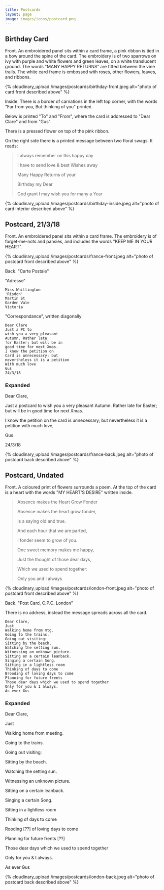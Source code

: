 ```yaml
---
title: Postcards
layout: page
image: images/icons/postcard.png
---
```


## Birthday Card

Front. An embroidered panel sits within a card frame, a pink ribbon is tied in a bow around the spine of the card. The embroidery is of two sparrows on ivy with purple and white flowers and green leaves, on a white translucent ground. The words "MANY HAPPY RETURNS" are fitted between the vine trails. The white card frame is embossed with roses, other flowers, leaves, and ribbons. 

{% cloudinary_upload /images/postcards/birthday-front.jpeg alt="photo of card front described above" %}

Inside. There is a border of carnations in the left top corner, with the words "Far from you, But thinking of you" printed.

Below is printed "To" and "From", where the card is addressed to "Dear Clare" and from "Gus".

There is a pressed flower on top of the pink ribbon.

On the right side there is a printed message between two floral swags. It reads:

> I always remember on this happy day
>
> I have to send love & best Wishes away
>
> Many Happy Returns of your
>
> Birthday my Dear
>
> God grant I may wish you for many a Year

{% cloudinary_upload /images/postcards/birthday-inside.jpeg alt="photo of card interior described above" %}

## Postcard, 21/3/18

Front. An embroidered panel sits within a card frame. The embroidery is of forget-me-nots and pansies, and includes the words "KEEP ME IN YOUR HEART".

{% cloudinary_upload /images/postcards/france-front.jpeg alt="photo of postcard front described above" %}

Back. "Carte Postale"

"Adresse"

    Miss Whittington
    'Risdon'
    Martin St
    Garden Vale
    Victoria

"Correspondance", written diagonally

    Dear Clare
    Just a PC to
    wish you a very pleasant
    Autumn. Rather late
    for Easter; but will be in
    good time for next Xmas.
    I know the petition on
    Card is unnecessary; but 
    nevertheless it is a petition
    With much love
    Gus
    24/3/18

### Expanded

Dear Clare,

Just a postcard to wish you a very pleasant Autumn. Rather late for Easter; but will be in good time for next Xmas.

I know the petition on the card is unnecessary; but nevertheless it is a petition with much love,

Gus

24/3/18

{% cloudinary_upload /images/postcards/france-back.jpeg alt="photo of postcard back described above" %}

## Postcard, Undated

Front. A coloured print of flowers surrounds a poem. At the top of the card is a heart with the words "MY HEART'S DESIRE" written inside.

> Absence makes the Heart Grow Fonder
> 
> Absence makes the heart grow fonder,
>
> Is a saying old and true.
>
> And each hour that we are parted,
>
> I fonder seem to grow of you.
>
> One sweet memory makes me happy,
>
> Just the thought of those dear days,
>
> Which we used to spend together:
>
> Only you and I always

{% cloudinary_upload /images/postcards/london-front.jpeg alt="photo of postcard front described above" %}


Back. "Post Card, C.P.C. London"

There is no address, instead the message spreads across all the card.


    Dear Clare,
    Just
    Walking home from mtg.
    Going to the trains.
    Going out visiting:
    Sitting by the beach.
    Watching the setting sun.
    Witnessing an unknown picture.
    Sitting on a certain leanback.
    Singing a certain Song.
    Sitting in a lightless room
    Thinking of days to come
    Brooding of loving days to come
    Planning for future frents
    Those dear days which we used to spend together
    Only for you & I always.
    As ever Gus

### Expanded

Dear Clare,

Just

Walking home from meeting.

Going to the trains.

Going out visiting:

Sitting by the beach.

Watching the setting sun.

Witnessing an unknown picture.

Sitting on a certain leanback.

Singing a certain Song.

Sitting in a lightless room

Thinking of days to come

Rooding [??] of loving days to come

Planning for future frents [??]

Those dear days which we used to spend together

Only for you & I always.

As ever Gus


{% cloudinary_upload /images/postcards/london-back.jpeg alt="photo of postcard back described above" %}


